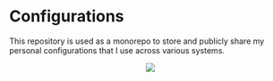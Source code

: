 # Configurations
This repository is used as a monorepo to store and publicly share my personal configurations that I use across various systems.

<p align="center">
  <img src=https://user-images.githubusercontent.com/25297591/142300325-ed4fa37f-5f54-4430-b6b5-d7d2340bbd7f.png />
</p>
